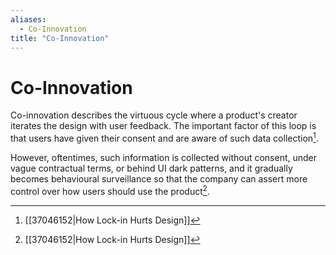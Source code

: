 ```yaml
---
aliases:
  - Co-Innovation
title: "Co-Innovation"
---
```


# Co-Innovation

Co-innovation describes the virtuous cycle where a product's creator iterates the design with user feedback. The important factor of this loop is that users have given their consent and are aware of such data collection[^1].

However, oftentimes, such information is collected without consent, under vague contractual terms, or behind UI dark patterns, and it gradually becomes behavioural surveillance so that the company can assert more control over how users should use the product[^1].

[^1]: [[37046152|How Lock-in Hurts Design]]